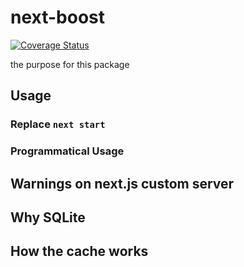 # next-boost

[![Coverage Status](https://coveralls.io/repos/github/rjyo/next-boost/badge.svg?branch=master&service=github)](https://coveralls.io/github/rjyo/next-boost?branch=master)

the purpose for this package

## Usage

### Replace `next start`

### Programmatical Usage

## Warnings on next.js custom server

## Why SQLite

## How the cache works